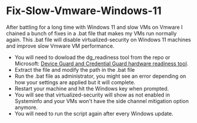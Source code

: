 # Fix-Slow-Vmware-Windows-11
After battling for a long time with Windows 11 and slow VMs on Vmware I chained a bunch of fixes in a .bat file that makes my VMs run normally again.
This .bat file will disable virtualized-security on Windows 11 machines and improve slow Vmware VM performance.

* You will need to dowload the dg_readiness tool from the repo or Microsoft: [Device Guard and Credential Guard hardware readiness tool](https://download.microsoft.com/download/B/D/8/BD821B1F-05F2-4A7E-AA03-DF6C4F687B07/dgreadiness_v3.6.zip).
* Extract the file and modify the path in the .bat file
* Run the .bat file as administrator, you might see an error depending on how your settings are applied but it will complete.
* Restart your machine and hit the Windows key when prompted. 
* You will see that virtualized-security will show as not enabled in Systeminfo and your VMs won't have the side channel mitigation option anymore.
* You will need to run the script again after every Windows update.
